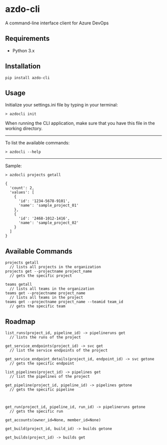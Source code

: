 # azdo-cli
A command-line interface client for Azure DevOps

## Requirements
* Python 3.x

## Installation
`pip install azdo-cli`

## Usage
Initialize your settings.ini file by typing in your terminal:
```
> azdocli init
```
When running the CLI application, make sure that you have this file in the working directory.  

---
To list the available commands:
```
> azdocli --help
```

---
Sample:
```
> azdocli projects getall

{
  'count': 2,
  'values': [
    {
      'id': '1234-5678-9101',
      'name': 'sample_project_01'
    },
    {
      'id': '2468-1012-1416',
      'name': 'sample_project_02'
    }
  ]
}
```

## Available Commands
```
projects getall 
  // lists all projects in the organization
projects get --projectname project_name 
  // gets the specific project

teams getall 
  // lists all teams in the organization
teams get --projectname project_name 
  // lists all teams in the project
teams get --projectname project_name --teamid team_id
  // gets the specific team
```

## Roadmap
```
list_runs(project_id, pipeline_id) -> pipelineruns get
  // lists the runs of the project

get_service_endpoints(project_id) -> svc get
  // list the service endpoints of the project

get_service_endpoint_details(project_id, endpoint_id) -> svc getone
  // gets the specific endpoint

list_pipelines(project_id) -> pipelines get
  // list the pipelines of the project

get_pipeline(project_id, pipeline_id) -> pipelines getone
  // gets the specific pipeline



get_run(project_id, pipeline_id, run_id) -> pipelineruns getone
  // gets the specific run

get_accounts(owner_id=None, member_id=None)

get_build(project_id, build_id) -> builds getone

get_builds(project_id) -> builds get




```